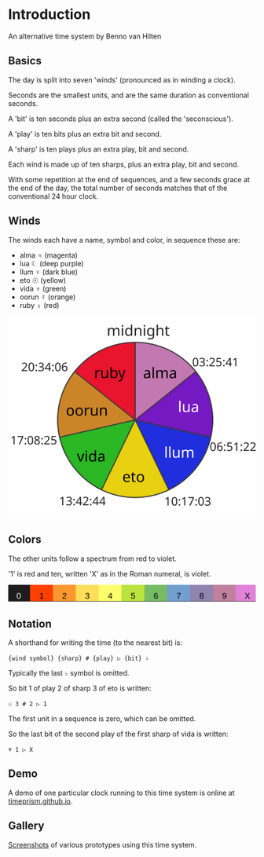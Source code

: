 # Introduction

An alternative time system by Benno van Hilten

## Basics

The day is split into seven 'winds' (pronounced as in winding a clock).

Seconds are the smallest units, and are the same duration as conventional seconds.

A 'bit' is ten seconds plus an extra second (called the 'seconscious').

A 'play' is ten bits plus an extra bit and second.

A 'sharp' is ten plays plus an extra play, bit and second.

Each wind is made up of ten sharps, plus an extra play, bit and second.

With some repetition at the end of sequences, and a few seconds grace at the end of the day, the total number of seconds matches that of the conventional 24 hour clock.

## Winds

The winds each have a name, symbol and color, in sequence these are:
- alma ♃ (magenta)
- lua ☾ (deep purple)
- llum ♀ (dark blue)
- eto ☉ (yellow)
- vida ♆ (green)
- oorun ☿ (orange)
- ruby ♁ (red)

![seven winds](https://raw.githubusercontent.com/timeprism/introduction/main/wind%20times.png)

## Colors

The other units follow a spectrum from red to violet.

'1' is red and ten, written 'X' as in the Roman numeral, is violet.

![units](https://raw.githubusercontent.com/timeprism/introduction/main/unit%20colors.png)

## Notation

A shorthand for writing the time (to the nearest bit) is:

``{wind symbol} {sharp} # {play} ▷ {bit} ♭``

Typically the last ``♭`` symbol is omitted.

So bit 1 of play 2 of sharp 3 of eto is written:

``☉ 3 # 2 ▷ 1``

The first unit in a sequence is zero, which can be omitted.

So the last bit of the second play of the first sharp of vida is written:

``♆ 1 ▷ X``

## Demo

A demo of one particular clock running to this time system is online at [timeprism.github.io](https://timeprism.github.io).

## Gallery

[Screenshots](https://github.com/timeprism/introduction/tree/main/gallery) of various prototypes using this time system.
